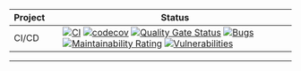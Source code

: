 <!-- markdownlint-disable -->
<p align="center">
  <!-- github-banner-start -->
  <!-- github-banner-end -->
</p>
<!-- markdownlint-restore -->

<div align="center">

<!-- prettier-ignore-start -->

| Project |     | Status                                                                                                                                                                                                                                                                                                                                                                                                                                                                                                                                                                                                                                                                                                                                                                                                                         |
|---------|:----|--------------------------------------------------------------------------------------------------------------------------------------------------------------------------------------------------------------------------------------------------------------------------------------------------------------------------------------------------------------------------------------------------------------------------------------------------------------------------------------------------------------------------------------------------------------------------------------------------------------------------------------------------------------------------------------------------------------------------------------------------------------------------------------------------------------------------------|
| CI/CD   |     | [![CI](https://github.com/haryle/MIAPPE_API/actions/workflows/ci.yml/badge.svg)](https://github.com/haryle/MIAPPE_API/actions/workflows/ci.yml) [![codecov](https://codecov.io/gh/haryle/MIAPPE_API/graph/badge.svg?token=NQ4AQXLOJF)](https://codecov.io/gh/haryle/MIAPPE_API) [![Quality Gate Status](https://sonarcloud.io/api/project_badges/measure?project=haryle_MIAPPE_API&metric=alert_status)](https://sonarcloud.io/summary/new_code?id=haryle_MIAPPE_API) [![Bugs](https://sonarcloud.io/api/project_badges/measure?project=haryle_MIAPPE_API&metric=bugs)](https://sonarcloud.io/summary/new_code?id=haryle_MIAPPE_API) [![Maintainability Rating](https://sonarcloud.io/api/project_badges/measure?project=haryle_MIAPPE_API&metric=sqale_rating)](https://sonarcloud.io/summary/new_code?id=haryle_MIAPPE_API) [![Vulnerabilities](https://sonarcloud.io/api/project_badges/measure?project=haryle_MIAPPE_API&metric=vulnerabilities)](https://sonarcloud.io/summary/new_code?id=haryle_MIAPPE_API) | 

<!-- prettier-ignore-end -->
</div>

<hr>